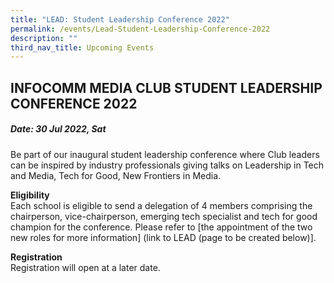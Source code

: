 ```yaml
---
title: "LEAD: Student Leadership Conference 2022"
permalink: /events/Lead-Student-Leadership-Conference-2022
description: ""
third_nav_title: Upcoming Events
---
```








## INFOCOMM MEDIA CLUB STUDENT LEADERSHIP CONFERENCE 2022

##### Date:  30 Jul 2022, Sat

Be part of our inaugural student leadership conference where Club leaders can be inspired by industry professionals giving talks on Leadership in Tech and Media, Tech for Good, New Frontiers in Media.

**Eligibility** <br>
Each school is eligible to send a delegation of 4 members comprising the chairperson, vice-chairperson, emerging tech specialist and tech for good champion for the conference. Please refer to [the appointment of the two new roles for more information] (link to LEAD (page to be created below)].

**Registration**
<br>Registration will open at a later date.